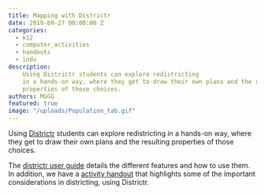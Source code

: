 ```yaml
---
title: Mapping with Districtr
date: 2019-09-27 00:00:00 Z
categories:
  - k12
  - computer_activities
  - handouts
  - indv
description:
    Using Districtr students can explore redistricting
    in a hands-on way, where they get to draw their own plans and the resulting
    properties of those choices. 
authors: MGGG
featured: true
image: "/uploads/Population_tab.gif"
---
```


Using [Districtr](https://www.districtr.org) students can explore redistricting
in a hands-on way, where they get to draw their own plans and the resulting
properties of those choices.

The [districtr user guide](https://districtr.org/guide) details the different
features and how to use them.  In addition, we have a
[activity handout]({{site.baseurl}}/uploads/Districtr-worksheet.pdf) that highlights some of the
important considerations in districting, using Districtr.